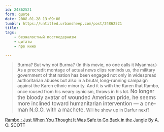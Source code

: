 ```yaml
---
id: 24862521
form: quote
date: 2008-01-28 13:09:00
tumblr: https://untitled.urbansheep.com/post/24862521
title: 
tags:
    - безжалостный постмодернизм
    - цитаты
    - про кино

---
```


<blockquote>
Burma? But why not Burma? (In this movie, no one calls it Myanmar.) As a precredit montage of actual news clips reminds us, the military government of that nation has been engaged not only in widespread authoritarian abuses but also in a brutal, long-running campaign against the Karen ethnic minority. And it is with the Karen that Rambo, once roused from his weary cynicism, throws in his lot. <big>No longer the bloody avatar of wounded American pride, he seems more inclined toward humanitarian intervention — a one-man N.G.O. with a machete.</big> Will he show up in Darfur next?
</blockquote>

<a href="http://movies.nytimes.com/2008/01/25/movies/25ramb.html">Rambo : Just When You Thought It Was Safe to Go Back in the Jungle</a> By A. O. SCOTT
